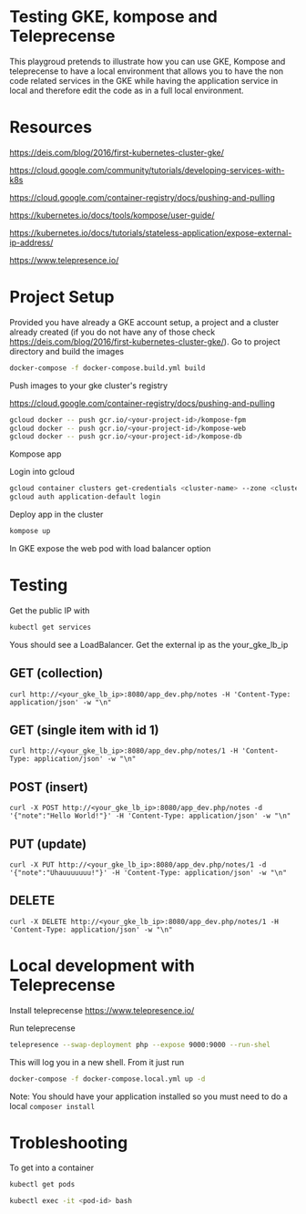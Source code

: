 # Testing GKE, kompose and Teleprecense

This playgroud pretends to illustrate how you can use GKE, Kompose and teleprecense to have a local environment that allows you to have the non code related services in the GKE while having the application service in local and therefore edit the code as in a full local environment. 


# Resources

https://deis.com/blog/2016/first-kubernetes-cluster-gke/

https://cloud.google.com/community/tutorials/developing-services-with-k8s

https://cloud.google.com/container-registry/docs/pushing-and-pulling

https://kubernetes.io/docs/tools/kompose/user-guide/

https://kubernetes.io/docs/tutorials/stateless-application/expose-external-ip-address/

https://www.telepresence.io/



# Project Setup

Provided you have already a GKE account setup, a project and a cluster already created (if you do not have any of those check https://deis.com/blog/2016/first-kubernetes-cluster-gke/). Go to project directory and build the images

```bash
docker-compose -f docker-compose.build.yml build
```

Push images to your gke cluster's registry

https://cloud.google.com/container-registry/docs/pushing-and-pulling

```bash
gcloud docker -- push gcr.io/<your-project-id>/kompose-fpm
gcloud docker -- push gcr.io/<your-project-id>/kompose-web
gcloud docker -- push gcr.io/<your-project-id>/kompose-db
```

Kompose app

Login into gcloud

```bash
gcloud container clusters get-credentials <cluster-name> --zone <cluster-zone>
gcloud auth application-default login
```

Deploy app in the cluster
```bash
kompose up
```

In GKE expose the web pod with load balancer option

# Testing

Get the public IP with

```bash
kubectl get services
```

Yous should see a LoadBalancer. Get the external ip as the your_gke_lb_ip

## GET (collection)

`curl http://<your_gke_lb_ip>:8080/app_dev.php/notes -H 'Content-Type: application/json' -w "\n"`

## GET (single item with id 1)

`curl http://<your_gke_lb_ip>:8080/app_dev.php/notes/1 -H 'Content-Type: application/json' -w "\n"`

## POST (insert)

`curl -X POST http://<your_gke_lb_ip>:8080/app_dev.php/notes -d '{"note":"Hello World!"}' -H 'Content-Type: application/json' -w "\n"`

## PUT (update)

`curl -X PUT http://<your_gke_lb_ip>:8080/app_dev.php/notes/1 -d '{"note":"Uhauuuuuuu!"}' -H 'Content-Type: application/json' -w "\n"`

## DELETE

`curl -X DELETE http://<your_gke_lb_ip>:8080/app_dev.php/notes/1 -H 'Content-Type: application/json' -w "\n"`

# Local development with Teleprecense

Install teleprecense https://www.telepresence.io/

Run teleprecense

```bash
telepresence --swap-deployment php --expose 9000:9000 --run-shel
```

This will log you in a new shell. From it just run

```bash
docker-compose -f docker-compose.local.yml up -d
```

Note: You should have your application installed so you must need to do a local ```composer install```

# Trobleshooting

To get into a container

```bash
kubectl get pods
```

```bash
kubectl exec -it <pod-id> bash
```